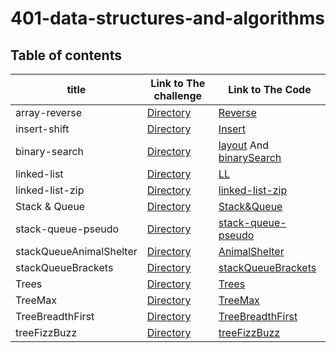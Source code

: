 # 401-data-structures-and-algorithms

## Table of contents

  

| title       | Link to The challenge       | Link to The Code                 |         
| ------------|-----------------------------|----------------------------------|
|array-reverse|[Directory](challengesRead/Array.md)|[Reverse](challenges/reverse/reverse.png)|
|insert-shift|[Directory](challengesRead/Array.md)|[Insert](challenges/insert/insert.png)|
|binary-search|[Directory](challengesRead/Array.md)|[layout](challenges/binarySearch/binarySearch.jpg) And [binarySearch](challenges/binarySearch/binaryVisual.jpg)|
|linked-list|[Directory](challengesRead/LinkedList.md)| [LL](challenges/linked/app/src/main/java)|
|linked-list-zip|[Directory](challengesRead/LinkedList.md)|[linked-list-zip](challenges/linked/app/src/main/resources)|
|Stack & Queue|[Directory](challengesRead/StackQueue.md)| [Stack&Queue](challenges/stackQueue/app/src/main/java)|
|stack-queue-pseudo|[Directory](challengesRead/StackQueue.md)|[stack-queue-pseudo](challenges/stackQueue/app/src/main/resources)|
|stackQueueAnimalShelter|[Directory](challengesRead/StackQueue.md)| [AnimalShelter](challenges/stackQueue/app/src/main/resources)|
|stackQueueBrackets|[Directory](challengesRead/StackQueue.md)| [stackQueueBrackets](challenges/stackQueue/app/src/main/resources)|
|Trees|[Directory](challengesRead/Trees.md)| [Trees](challenges/tree/app/src/main/resources)|
|TreeMax|[Directory](challengesRead/Trees.md)| [TreeMax](challenges/tree/app/src/main/resources)|
|TreeBreadthFirst|[Directory](challengesRead/Trees.md)| [TreeBreadthFirst](challenges/tree/app/src/main/resources)|
|treeFizzBuzz|[Directory](challengesRead/Trees.md)| [treeFizzBuzz](challenges/tree/app/src/main/resources)|



